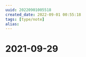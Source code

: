 ```yaml
---
uuid: 20220901005518
created_date: 2022-09-01 00:55:18
tags: [type/note]
alias:
---
```


# 2021-09-29